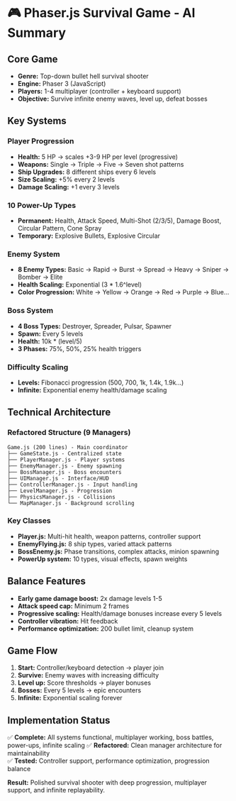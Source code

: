 # 🎮 Phaser.js Survival Game - AI Summary

## **Core Game**
- **Genre:** Top-down bullet hell survival shooter
- **Engine:** Phaser 3 (JavaScript)
- **Players:** 1-4 multiplayer (controller + keyboard support)
- **Objective:** Survive infinite enemy waves, level up, defeat bosses

## **Key Systems**

### **Player Progression**
- **Health:** 5 HP → scales +3-9 HP per level (progressive)
- **Weapons:** Single → Triple → Five → Seven shot patterns
- **Ship Upgrades:** 8 different ships every 6 levels
- **Size Scaling:** +5% every 2 levels
- **Damage Scaling:** +1 every 3 levels

### **10 Power-Up Types**
- **Permanent:** Health, Attack Speed, Multi-Shot (2/3/5), Damage Boost, Circular Pattern, Cone Spray
- **Temporary:** Explosive Bullets, Explosive Circular

### **Enemy System**
- **8 Enemy Types:** Basic → Rapid → Burst → Spread → Heavy → Sniper → Bomber → Elite
- **Health Scaling:** Exponential (3 * 1.6^level)
- **Color Progression:** White → Yellow → Orange → Red → Purple → Blue...

### **Boss System**
- **4 Boss Types:** Destroyer, Spreader, Pulsar, Spawner
- **Spawn:** Every 5 levels
- **Health:** 10k * (level/5)
- **3 Phases:** 75%, 50%, 25% health triggers

### **Difficulty Scaling**
- **Levels:** Fibonacci progression (500, 700, 1k, 1.4k, 1.9k...)
- **Infinite:** Exponential enemy health/damage scaling

## **Technical Architecture**

### **Refactored Structure (9 Managers)**
```
Game.js (200 lines) - Main coordinator
├── GameState.js - Centralized state
├── PlayerManager.js - Player systems  
├── EnemyManager.js - Enemy spawning
├── BossManager.js - Boss encounters
├── UIManager.js - Interface/HUD
├── ControllerManager.js - Input handling
├── LevelManager.js - Progression
├── PhysicsManager.js - Collisions
└── MapManager.js - Background scrolling
```

### **Key Classes**
- **Player.js:** Multi-hit health, weapon patterns, controller support
- **EnemyFlying.js:** 8 ship types, varied attack patterns
- **BossEnemy.js:** Phase transitions, complex attacks, minion spawning
- **PowerUp system:** 10 types, visual effects, spawn weights

## **Balance Features**
- **Early game damage boost:** 2x damage levels 1-5
- **Attack speed cap:** Minimum 2 frames
- **Progressive scaling:** Health/damage bonuses increase every 5 levels
- **Controller vibration:** Hit feedback
- **Performance optimization:** 200 bullet limit, cleanup system

## **Game Flow**
1. **Start:** Controller/keyboard detection → player join
2. **Survive:** Enemy waves with increasing difficulty
3. **Level up:** Score thresholds → player bonuses
4. **Bosses:** Every 5 levels → epic encounters
5. **Infinite:** Exponential scaling forever

## **Implementation Status**
✅ **Complete:** All systems functional, multiplayer working, boss battles, power-ups, infinite scaling
✅ **Refactored:** Clean manager architecture for maintainability  
✅ **Tested:** Controller support, performance optimization, progression balance

**Result:** Polished survival shooter with deep progression, multiplayer support, and infinite replayability.
